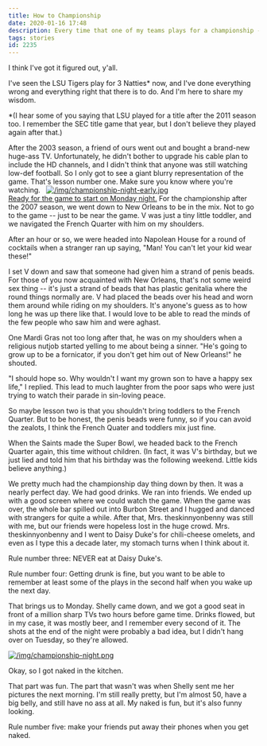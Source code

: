```yaml
---
title: How to Championship
date: 2020-01-16 17:48
description: Every time that one of my teams plays for a championship -- an experience that I may or may not ever have again -- I get better at how to do it.  Here are my championship stories and how I get better at it every year.
tags: stories
id: 2235
---
```

I think I've got it figured out, y'all.  

I've seen the LSU Tigers play for 3 Natties* now, and I've done everything wrong and everything right that there is to do.  And I'm here to share my wisdom.

*(I hear some of you saying that LSU played for a title after the 2011 season too.  I remember the SEC title game that year, but I don't believe they played again after that.)

After the 2003 season, a friend of ours went out and bought a brand-new huge-ass TV.  Unfortunately, he didn't bother to upgrade his cable plan to include the HD channels, and I didn't think that anyone was still watching low-def football.  So I only got to see a giant blurry representation of the game.  That's lesson number one.  Make sure you know where you're watching.
<span class="spanEndPreview">&nbsp;</span>
<a class="lightview centered" href="/img/championship-night-early.jpg" data-lightview-caption="Ready for the game to start on Monday night." data-lightview-group="group1"><img src="/img/championship-night-early.jpg" alt="/img/championship-night-early.jpg"  ><br><span class="caption">Ready for the game to start on Monday night.</span></a>
For the championship after the 2007 season, we went down to New Orleans to be in the mix.  Not to go to the game -- just to be near the game.  V was just a tiny little toddler, and we navigated the French Quarter with him on my shoulders.  

After an hour or so, we were headed into Napolean House for a round of cocktails when a stranger ran up saying, "Man!  You can't let your kid wear these!"

I set V down and saw that someone had given him a strand of penis beads.  For those of you now acquainted with New Orleans, that's not some weird sex thing -- it's just a strand of beads that has plastic genitalia where the round things normally are.  V had placed the beads over his head and worn them around while riding on my shoulders.  It's anyone's guess as to how long he was up there like that.  I would love to be able to read the minds of the few people who saw him and were aghast.

One Mardi Gras not too long after that, he was on my shoulders when a religious nutjob started yelling to me about being a sinner.  "He's going to grow up to be a fornicator, if you don't get him out of New Orleans!" he shouted.

"I should hope so.  Why wouldn't I want my grown son to have a happy sex life," I replied.  This lead to much laughter from the poor saps who were just trying to watch their parade in sin-loving peace.

So maybe lesson two is that you shouldn't bring toddlers to the French Quarter.  But to be honest, the penis beads were funny, so if you can avoid the zealots, I think the French Quater and toddlers mix just fine.

When the Saints made the Super Bowl, we headed back to the French Quarter again, this time without children.  (In fact, it was V's birthday, but we just lied and told him that his birthday was the following weekend.  Little kids believe anything.)

We pretty much had the championship day thing down by then.  It was a nearly perfect day.  We had good drinks.  We ran into friends.  We ended up with a good screen where we could watch the game.  When the game was over, the whole bar spilled out into Burbon Street and I hugged and danced with strangers for quite a while.  After that, Mrs. theskinnyonbenny was still with me, but our friends were hopeless lost in the huge crowd.  Mrs. theskinnyonbenny and I went to Daisy Duke's for chili-cheese omelets, and even as I type this a decade later, my stomach turns when I think about it.

Rule number three:  NEVER eat at Daisy Duke's.

Rule number four:  Getting drunk is fine, but you want to be able to remember at least some of the plays in the second half when you wake up the next day.

That brings us to Monday.  Shelly came down, and we got a good seat in front of a million sharp TVs two hours before game time.  Drinks flowed, but in my case, it was mostly beer, and I remember every second of it.  The shots at the end of the night were probably a bad idea, but I didn't hang over on Tuesday, so they're allowed.  

<a class="lightview centered" href="/img/championship-night.png" data-lightview-caption="championship-night.png" data-lightview-group="group1"><img src="/img/championship-night.png" alt="/img/championship-night.png"  ><br><span class="caption"></span></a>

Okay, so I got naked in the kitchen.

That part was fun.  The part that wasn't was when Shelly sent me her pictures the next morning.  I'm still really pretty, but I'm almost 50, have a big belly, and still have no ass at all.  My naked is fun, but it's also funny looking.

Rule number five:  make your friends put away their phones when you get naked.
